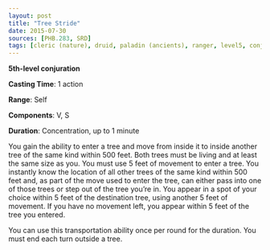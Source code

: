 ```yaml
---
layout: post
title: "Tree Stride"
date: 2015-07-30
sources: [PHB.283, SRD]
tags: [cleric (nature), druid, paladin (ancients), ranger, level5, conjuration]
---
```


**5th-level conjuration**

**Casting Time**: 1 action

**Range**: Self

**Components**: V, S

**Duration**: Concentration, up to 1 minute

You gain the ability to enter a tree and move from inside it to inside another tree of the same kind within 500 feet. Both trees must be living and at least the same size as you. You must use 5 feet of movement to enter a tree. You instantly know the location of all other trees of the same kind within 500 feet and, as part of the move used to enter the tree, can either pass into one of those trees or step out of the tree you’re in. You appear in a spot of your choice within 5 feet of the destination tree, using another 5 feet of movement. If you have no movement left, you appear within 5 feet of the tree you entered. 

You can use this transportation ability once per round for the duration. You must end each turn outside a tree.
